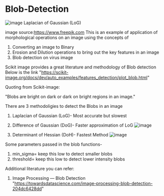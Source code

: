 # Blob-Detection

![image](https://user-images.githubusercontent.com/98158660/150569984-814438a9-6e36-4d8d-9a62-d1b5bab57091.png)
Laplacian of Gaussian (LoG)

image source:https://www.freepik.com
This is an example of application of morphological operations on an image using the concepts of 
1) Converting an image to Binary
2) Erosion and Dilution operations to bring out the key features in an image 
3) Blob detection on virus image


Scikit image provides a great literature and methodology of Blob detection
Below is the link
"https://scikit-image.org/docs/dev/auto_examples/features_detection/plot_blob.html"

Quoting from Scikit-image: 

"Blobs are bright on dark or dark on bright regions in an image."

There are 3 methodoligies to detect the Blobs in an image
1) Laplacian of Gaussian (LoG)- Most accurate but slowest
2) Difference of Gaussian (DoG)- Faster approximation of LoG
![image](https://user-images.githubusercontent.com/98158660/150570116-a52f5d78-eeaf-4633-92a9-686cae50382a.png)

3) Determinant of Hessian (DoH)- Fastest Method
![image](https://user-images.githubusercontent.com/98158660/150570138-5133c2d6-063e-4505-904e-58b5176977b8.png)

Some parameters passed in the blob functions-

1) min_sigma= keep this low to detect smaller blobs
2) threshold= keep this low to detect lower intensity blobs

Additional literature you can refer:
1) Image Processing — Blob Detection
"https://towardsdatascience.com/image-processing-blob-detection-204dc6428dd"
